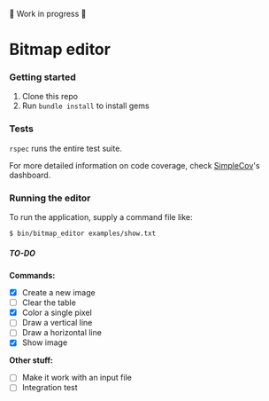 🚧  Work in progress  🚧

# Bitmap editor

### Getting started
1. Clone this repo
2. Run `bundle install` to install gems

### Tests
`rspec` runs the entire test suite.

For more detailed information on code coverage, check [SimpleCov](coverage/index.html)'s dashboard.

### Running the editor

To run the application, supply a command file like:

`$ bin/bitmap_editor examples/show.txt`

##### TO-DO

**Commands:**
- [x] Create a new image
- [ ] Clear the table
- [x] Color a single pixel
- [ ] Draw a vertical line
- [ ] Draw a horizontal line
- [x] Show image

**Other stuff:**
- [ ] Make it work with an input file
- [ ] Integration test
